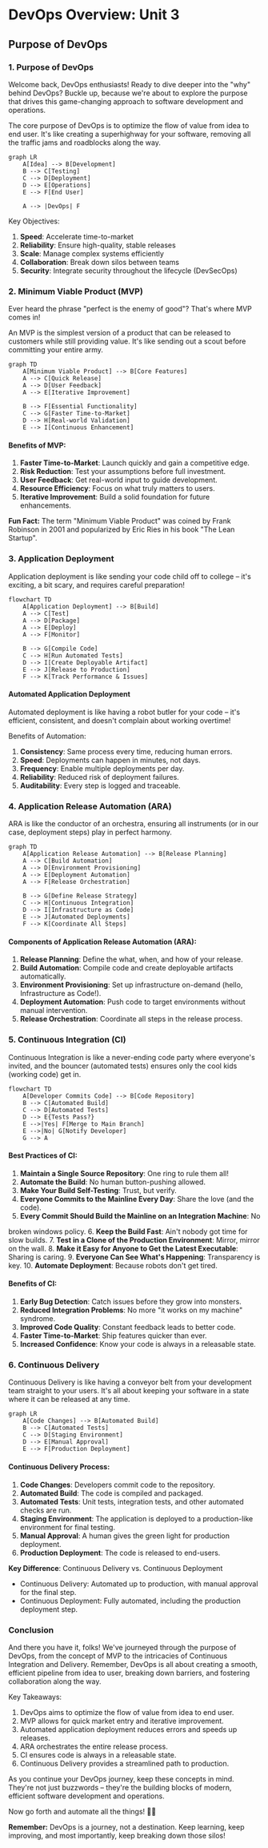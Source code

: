 # DevOps Overview: Unit 3
## Purpose of DevOps

### 1. Purpose of DevOps

Welcome back, DevOps enthusiasts! Ready to dive deeper into the "why" behind DevOps? Buckle up, because we're about to explore the purpose that drives this game-changing approach to software development and operations.

The core purpose of DevOps is to optimize the flow of value from idea to end user. It's like creating a superhighway for your software, removing all the traffic jams and roadblocks along the way.

```mermaid
graph LR
    A[Idea] --> B[Development]
    B --> C[Testing]
    C --> D[Deployment]
    D --> E[Operations]
    E --> F[End User]
    
    A --> |DevOps| F
```

Key Objectives:
1. **Speed**: Accelerate time-to-market
2. **Reliability**: Ensure high-quality, stable releases
3. **Scale**: Manage complex systems efficiently
4. **Collaboration**: Break down silos between teams
5. **Security**: Integrate security throughout the lifecycle (DevSecOps)

### 2. Minimum Viable Product (MVP)

Ever heard the phrase "perfect is the enemy of good"? That's where MVP comes in!

An MVP is the simplest version of a product that can be released to customers while still providing value. It's like sending out a scout before committing your entire army.

```mermaid
graph TD
    A[Minimum Viable Product] --> B[Core Features]
    A --> C[Quick Release]
    A --> D[User Feedback]
    A --> E[Iterative Improvement]
    
    B --> F[Essential Functionality]
    C --> G[Faster Time-to-Market]
    D --> H[Real-world Validation]
    E --> I[Continuous Enhancement]
```

#### Benefits of MVP:

1. **Faster Time-to-Market**: Launch quickly and gain a competitive edge.
2. **Risk Reduction**: Test your assumptions before full investment.
3. **User Feedback**: Get real-world input to guide development.
4. **Resource Efficiency**: Focus on what truly matters to users.
5. **Iterative Improvement**: Build a solid foundation for future enhancements.

**Fun Fact:** The term "Minimum Viable Product" was coined by Frank Robinson in 2001 and popularized by Eric Ries in his book "The Lean Startup".

### 3. Application Deployment

Application deployment is like sending your code child off to college – it's exciting, a bit scary, and requires careful preparation!

```mermaid
flowchart TD
    A[Application Deployment] --> B[Build]
    A --> C[Test]
    A --> D[Package]
    A --> E[Deploy]
    A --> F[Monitor]
    
    B --> G[Compile Code]
    C --> H[Run Automated Tests]
    D --> I[Create Deployable Artifact]
    E --> J[Release to Production]
    F --> K[Track Performance & Issues]
```

#### Automated Application Deployment

Automated deployment is like having a robot butler for your code – it's efficient, consistent, and doesn't complain about working overtime!

Benefits of Automation:
1. **Consistency**: Same process every time, reducing human errors.
2. **Speed**: Deployments can happen in minutes, not days.
3. **Frequency**: Enable multiple deployments per day.
4. **Reliability**: Reduced risk of deployment failures.
5. **Auditability**: Every step is logged and traceable.

### 4. Application Release Automation (ARA)

ARA is like the conductor of an orchestra, ensuring all instruments (or in our case, deployment steps) play in perfect harmony.

```mermaid
graph TD
    A[Application Release Automation] --> B[Release Planning]
    A --> C[Build Automation]
    A --> D[Environment Provisioning]
    A --> E[Deployment Automation]
    A --> F[Release Orchestration]
    
    B --> G[Define Release Strategy]
    C --> H[Continuous Integration]
    D --> I[Infrastructure as Code]
    E --> J[Automated Deployments]
    F --> K[Coordinate All Steps]
```

#### Components of Application Release Automation (ARA):

1. **Release Planning**: Define the what, when, and how of your release.
2. **Build Automation**: Compile code and create deployable artifacts automatically.
3. **Environment Provisioning**: Set up infrastructure on-demand (hello, Infrastructure as Code!).
4. **Deployment Automation**: Push code to target environments without manual intervention.
5. **Release Orchestration**: Coordinate all steps in the release process.

### 5. Continuous Integration (CI)

Continuous Integration is like a never-ending code party where everyone's invited, and the bouncer (automated tests) ensures only the cool kids (working code) get in.

```mermaid
flowchart TD
    A[Developer Commits Code] --> B[Code Repository]
    B --> C[Automated Build]
    C --> D[Automated Tests]
    D --> E{Tests Pass?}
    E -->|Yes| F[Merge to Main Branch]
    E -->|No| G[Notify Developer]
    G --> A
```

#### Best Practices of CI:

1. **Maintain a Single Source Repository**: One ring to rule them all!
2. **Automate the Build**: No human button-pushing allowed.
3. **Make Your Build Self-Testing**: Trust, but verify.
4. **Everyone Commits to the Mainline Every Day**: Share the love (and the code).
5. **Every Commit Should Build the Mainline on an Integration Machine**: No

 broken windows policy.
6. **Keep the Build Fast**: Ain't nobody got time for slow builds.
7. **Test in a Clone of the Production Environment**: Mirror, mirror on the wall.
8. **Make it Easy for Anyone to Get the Latest Executable**: Sharing is caring.
9. **Everyone Can See What's Happening**: Transparency is key.
10. **Automate Deployment**: Because robots don't get tired.

#### Benefits of CI:

1. **Early Bug Detection**: Catch issues before they grow into monsters.
2. **Reduced Integration Problems**: No more "it works on my machine" syndrome.
3. **Improved Code Quality**: Constant feedback leads to better code.
4. **Faster Time-to-Market**: Ship features quicker than ever.
5. **Increased Confidence**: Know your code is always in a releasable state.

### 6. Continuous Delivery

Continuous Delivery is like having a conveyor belt from your development team straight to your users. It's all about keeping your software in a state where it can be released at any time.

```mermaid
graph LR
    A[Code Changes] --> B[Automated Build]
    B --> C[Automated Tests]
    C --> D[Staging Environment]
    D --> E[Manual Approval]
    E --> F[Production Deployment]
```

#### Continuous Delivery Process:

1. **Code Changes**: Developers commit code to the repository.
2. **Automated Build**: The code is compiled and packaged.
3. **Automated Tests**: Unit tests, integration tests, and other automated checks are run.
4. **Staging Environment**: The application is deployed to a production-like environment for final testing.
5. **Manual Approval**: A human gives the green light for production deployment.
6. **Production Deployment**: The code is released to end-users.

**Key Difference**: Continuous Delivery vs. Continuous Deployment
- Continuous Delivery: Automated up to production, with manual approval for the final step.
- Continuous Deployment: Fully automated, including the production deployment step.

### Conclusion

And there you have it, folks! We've journeyed through the purpose of DevOps, from the concept of MVP to the intricacies of Continuous Integration and Delivery. Remember, DevOps is all about creating a smooth, efficient pipeline from idea to user, breaking down barriers, and fostering collaboration along the way.

Key Takeaways:
1. DevOps aims to optimize the flow of value from idea to end user.
2. MVP allows for quick market entry and iterative improvement.
3. Automated application deployment reduces errors and speeds up releases.
4. ARA orchestrates the entire release process.
5. CI ensures code is always in a releasable state.
6. Continuous Delivery provides a streamlined path to production.

As you continue your DevOps journey, keep these concepts in mind. They're not just buzzwords – they're the building blocks of modern, efficient software development and operations.

Now go forth and automate all the things! 🤖✨

**Remember:** DevOps is a journey, not a destination. Keep learning, keep improving, and most importantly, keep breaking down those silos!

